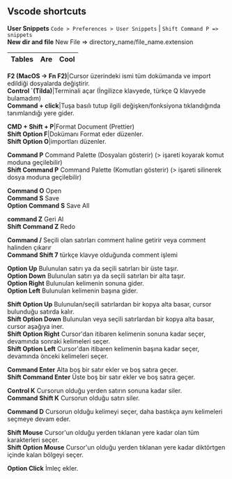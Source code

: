 ## Vscode shortcuts

**User Snippets**		```Code > Preferences > User Snippets```  |  ```Shift Command P => snippets```  
**New dir and file** 	New File => directory_name/file_name.extension  

| Tables        | Are           | Cool  |
|:------------- |:-------------:| -----:|

**F2 (MacOS -> Fn F2)**|Cursor üzerindeki ismi tüm dokümanda ve import edildiği dosyalarda değiştirir.  
**Control `(Tilda)**|Terminali açar (İngilizce klavyede, türkçe Q klavyede bulamadım)  
**Command + click**|Tuşa basılı tutup ilgili değişken/fonksiyona tıklandığında tanımlandığı yere gider.  

**CMD + Shift + P**|Format Document (Prettier)  
**Shift Option F**|Dokümanı Format eder düzenler.  
**Shift Option O**|importları düzenler.  

**Command P**			Command Palette (Dosyaları gösterir) (> işareti koyarak komut moduna geçilebilir)  
**Shift Command P**		Command Palette (Komutları gösterir) (> işareti silinerek dosya moduna geçilebilir)  

**Command O**			Open  
**Command S**			Save  
**Option Command S**	Save All  

**command Z**			Geri Al  
**Shift Command Z**		Redo  

**Command /**			Seçili olan satırları comment haline getirir veya comment halinden çıkarır  
**Command Shift 7**		türkçe klavye olduğunda comment işlemi  

**Option Up**			Bulunulan satırı ya da seçili satırları bir üste taşır.  
**Option Down**			Bulunulan satırı ya da seçili satırları bir alta taşır.  
**Option Right**		Bulunulan kelimenin sonuna gider.  
**Option Left**			Bulunulan kelimenin başına gider.  

**Shift Option Up**		Bulunulan/seçili satırlardan bir kopya alta basar, cursor bulunduğu satırda kalır.  
**Shift Option Down**	Bulunulan veya seçili satırlardan bir kopya alta basar, cursor aşağıya iner.  
**Shift Option Right**	Cursor'dan itibaren kelimenin sonuna kadar seçer, devamında sonraki kelimeleri seçer.  
**Shift Option Left**	Cursor'dan itibaren kelimenin başına kadar seçer, devamında önceki kelimeleri seçer.  

**Command Enter**		Alta boş bir satır ekler ve boş satıra geçer.  
**Shift Command Enter**	Üste boş bir satır ekler ve boş satıra geçer.  

**Control K**			Cursorun olduğu yerden satırın sonuna kadar siler.  
**Command Shift K**		Cursorun olduğu satırı siler.  

**Command D**			Cursorun olduğu kelimeyi seçer, daha bastıkça aynı kelimeleri seçmeye devam eder.  

**Shift Mouse**			Cursor'un olduğu yerden tıklanan yere kadar olan tüm karakterleri seçer.  
**Shift Option Mouse**	Cursor'un olduğu yerden tıklanan yere kadar diktörtgen içinde kalan bölgeyi seçer.  

**Option Click**		İmleç ekler.  

